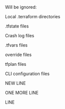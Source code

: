 Will be ignored:

Local .terraform directories

.tfstate files

Crash log files

.tfvars files

override files

tfplan files

CLI configuration files

NEW LINE

ONE MORE LINE

LINE

